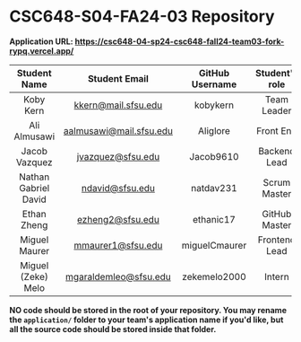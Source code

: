 # CSC648-S04-FA24-03 Repository

**Application URL: <https://csc648-04-sp24-csc648-fall24-team03-fork-rypq.vercel.app/>**

|     Student Name     |      Student Email      | GitHub Username | Student's role |
| :------------------: | :---------------------: | :-------------: | :------------: |
|      Koby Kern       |   kkern@mail.sfsu.edu   |    kobykern     |  Team Leader   |
|     Ali Almusawi     | aalmusawi@mail.sfsu.edu |    Aliglore     |   Front End    |
|    Jacob Vazquez     |    jvazquez@sfsu.edu    |    Jacob9610    |  Backend Lead  |
| Nathan Gabriel David |     ndavid@sfsu.edu     |    natdav231    |  Scrum Master  |
|     Ethan Zheng      |    ezheng2@sfsu.edu     |    ethanic17    | GitHub Master  |
|    Miguel Maurer     |    mmaurer1@sfsu.edu    |  miguelCmaurer  | Frontend Lead  |
|  Miguel (Zeke) Melo  |  mgaraldemleo@sfsu.edu  |  zekemelo2000   |     Intern     |

**NO code should be stored in the root of your repository. You may rename the
`application/` folder to your team's application name if you'd like, but all the
source code should be stored inside that folder.**
